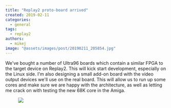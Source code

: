 ```yaml
---
title: "Replay2 proto-board arrived"
created: 2019-02-11
categories: 
  - general
tags: 
  - replay2
authors: 
  - mikej
image: "@assets/images/post/20190211_205854.jpg"
---
```


We've bought a number of Ultra96 boards which contain a similar FPGA to the target device on Replay2. This will kick start development, especially on the Linux side. I'm also designing a small add-on board with the video output devices we'll use on the real board. This will allow us to run up some cores and make sure we are happy with the architecture, as well as letting me crack on with testing the new 68K core in the Amiga.

<figure>

![](@assets/images/post/20190211_205854-1024x576.jpg)

</figure>